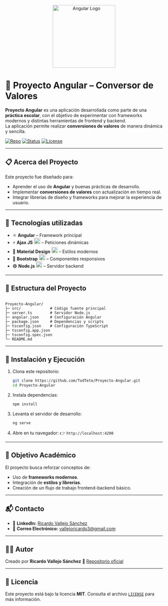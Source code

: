 <p align="center">
  <a href="https://angular.io" target="_blank">
    <img src="https://angular.io/assets/images/logos/angular/angular.svg" width="200" alt="Angular Logo">
  </a>
</p>

# 📐 Proyecto Angular – Conversor de Valores

**Proyecto Angular** es una aplicación desarrollada como parte de una **práctica escolar**, con el objetivo de experimentar con frameworks modernos y distintas herramientas de frontend y backend.  
La aplicación permite realizar **conversiones de valores** de manera dinámica y sencilla.

[![Repo](https://img.shields.io/badge/GitHub-TodTete-blue?logo=github)](https://github.com/TodTete/Proyecto-Angular)
[![Status](https://img.shields.io/badge/status-en%20desarrollo-orange)](#estado)
[![License](https://img.shields.io/badge/license-MIT-green)](LICENSE)

---

## 📋 Acerca del Proyecto

Este proyecto fue diseñado para:

- Aprender el uso de **Angular** y buenas prácticas de desarrollo.  
- Implementar **conversiones de valores** con actualización en tiempo real.  
- Integrar librerías de diseño y frameworks para mejorar la experiencia de usuario.  

---

## 🧱 Tecnologías utilizadas

- ⚛️ **Angular** – Framework principal  
- ⚡ **Ajax JS** <img src="https://img.icons8.com/color/48/000000/ajax.png" width="20" /> – Peticiones dinámicas  
- 🎨 **Material Design** <img src="https://img.icons8.com/color/48/000000/material-ui.png" width="20" /> – Estilos modernos  
- 🎀 **Bootstrap** <img src="https://img.icons8.com/color/48/000000/bootstrap.png" width="20" /> – Componentes responsivos  
- 🟢 **Node.js** <img src="https://img.icons8.com/color/48/000000/nodejs.png" width="20" /> – Servidor backend  

---

## 📂 Estructura del Proyecto

```

Proyecto-Angular/
├─ src/             # Código fuente principal
├─ server.ts        # Servidor Node.js
├─ angular.json     # Configuración Angular
├─ package.json     # Dependencias y scripts
├─ tsconfig.json    # Configuración TypeScript
├─ tsconfig.app.json
├─ tsconfig.spec.json
└─ README.md

````

---

## 🚀 Instalación y Ejecución

1. Clona este repositorio:
   ```bash
   git clone https://github.com/TodTete/Proyecto-Angular.git
   cd Proyecto-Angular

2. Instala dependencias:

   ```bash
   npm install
   ```

3. Levanta el servidor de desarrollo:

   ```bash
   ng serve
   ```

4. Abre en tu navegador:
   👉 `http://localhost:4200`

---

## 🎯 Objetivo Académico

El proyecto busca reforzar conceptos de:

* Uso de **frameworks modernos**.
* Integración de **estilos y librerías**.
* Creación de un flujo de trabajo frontend-backend básico.

---

## 📬 Contacto

* 💼 **LinkedIn:** [Ricardo Vallejo Sánchez](https://www.linkedin.com/in/ricardo-vallejo-sanchez-8034a9199/)
* 📧 **Correo Electrónico:** [vallejoricardo3@gmail.com](mailto:vallejoricardo3@gmail.com)

---

## 👨‍💻 Autor

Creado por **Ricardo Vallejo Sánchez**
🔗 [Repositorio oficial](https://github.com/TodTete/Proyecto-Angular)

---

## 📜 Licencia

Este proyecto está bajo la licencia **MIT**.
Consulta el archivo [`LICENSE`](LICENSE) para más información.
